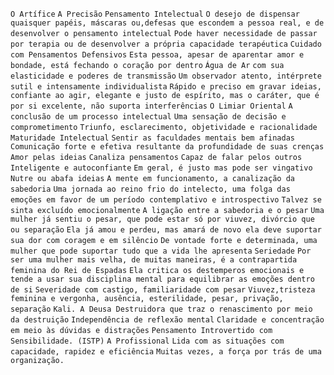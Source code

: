 `O Artífice` `A Precisão` `Pensamento Intelectual` `O desejo de dispensar quaisquer papéis, máscaras ou,defesas que escondem a pessoa real, e de desenvolver o pensamento intelectual` `Pode haver necessidade de passar por terapia ou de desenvolver a própria capacidade terapéutica` `Cuidado com Pensamentos Defensivos` `Esta pessoa, apesar de aparentar amor e bondade, está fechando o coração por dentro` `Água de Ar` `com sua elasticidade e poderes de transmissão` `Um observador atento, intérprete sutil e intensamente individualista` `Rápido e preciso em gravar ideias, confiante ao agir, elegante e justo de espírito, mas o caráter, que é por si excelente, não suporta interferências` `O Limiar Oriental` `A conclusão de um processo intelectual` `Uma sensação de decisão e comprometimento` `Triunfo, esclarecimento, objetividade e racionalidade` `Maturidade Intelectual` `Sentir as faculdades mentais bem afinadas` `Comunicação forte e efetiva resultante da profundidade de suas crenças` `Amor pelas ideias` `Canaliza pensamentos` `Capaz de falar pelos outros` `Inteligente e autoconfiante` `Em geral, é justo mas pode ser vingativo` `Nutre ou abafa ideias` `A mente em funcionamento, a canalização da sabedoria` `Uma jornada ao reino frio do intelecto, uma folga das emoções em favor de um período contemplativo e introspectivo` `Talvez se sinta excluído emocionalmente` `A ligação entre a sabedoria e o pesar` `Uma mulher já sentiu o pesar, que pode estar só por viuvez, divórcio que ou separação` `Ela já amou e perdeu, mas amará de novo ela deve suportar sua dor com coragem e em silêncio` `De vontade forte e determinada, uma mulher que pode suportar tudo que a vida lhe apresenta` `Seriedade` `Por ser uma mulher mais velha, de muitas maneiras, é a contrapartida feminina do Rei de Espadas` `Ela critica os destemperos emocionais e tende a usar sua disciplina mental para equilibrar as emoções dentro de si` `Severidade com castigo, familiaridade com pesar` `Viuvez,tristeza feminina e vergonha, ausência, esterilidade, pesar, privação, separação` `Kali. A Deusa Destruidora que traz o renascimento por meio da destruição` `Independência de reflexão mental` `Claridade e concentração em meio às dúvidas e distrações` `Pensamento Introvertido com Sensibilidade. (ISTP)` `A Profissional` `Lida com as situações com capacidade, rapidez e eficiência` `Muitas vezes, a força por trás de uma organização.`  